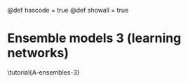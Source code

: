 @def hascode = true
@def showall = true

# Ensemble models 3 (learning networks)

\tutorial{A-ensembles-3}
